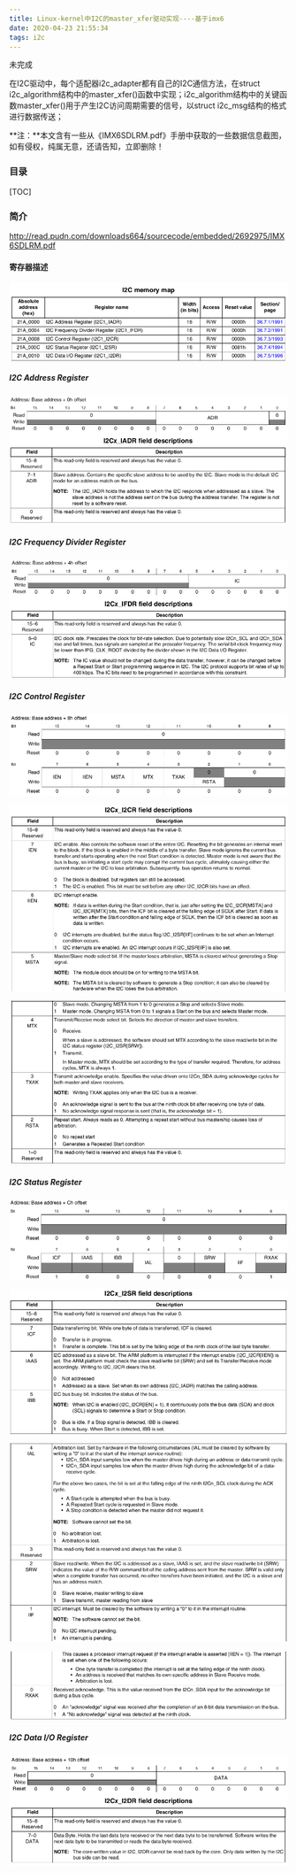 ```yaml
---
title: Linux-kernel中I2C的master_xfer驱动实现----基于imx6
date: 2020-04-23 21:55:34
tags: i2c
---
```




未完成

在I2C驱动中，每个适配器i2c_adapter都有自己的I2C通信方法，在struct i2c_algorithm结构中的master_xfer()函数中实现；i2c_algorithm结构中的关键函数master_xfer()用于产生I2C访问周期需要的信号，以struct i2c_msg结构的格式进行数据传送；





<!--more-->



**注：**本文含有一些从《IMX6SDLRM.pdf》手册中获取的一些数据信息截图，如有侵权，纯属无意，还请告知，立即删除！



### 目录

[TOC]

### 简介



http://read.pudn.com/downloads664/sourcecode/embedded/2692975/IMX6SDLRM.pdf











#### 寄存器描述

![I2C memory map](Linux-kernel中I2C的master_xfer驱动实现-基于imx6/I2C-memory-map.png)





##### I2C Address Register

![I2C-Address-Register2](Linux-kernel中I2C的master_xfer驱动实现-基于imx6/I2C-Address-Register2.png)



##### I2C Frequency Divider Register

![I2C Frequency Divider Register](Linux-kernel中I2C的master_xfer驱动实现-基于imx6/I2C-Frequency-Divider-Register.png)



##### I2C Control Register

![I2C Control Register](Linux-kernel中I2C的master_xfer驱动实现-基于imx6/I2C-Control-Register.png)

![I2Cx_I2CR field descriptions](Linux-kernel中I2C的master_xfer驱动实现-基于imx6/I2Cx_I2CR-field-descriptions.png)

![I2Cx_I2CR field descriptions2](Linux-kernel中I2C的master_xfer驱动实现-基于imx6/I2Cx_I2CR-field-descriptions2.png)



##### I2C Status Register

![I2C Status Register](Linux-kernel中I2C的master_xfer驱动实现-基于imx6/I2C-Status-Register.png)

![I2Cx_I2SR field descriptions](Linux-kernel中I2C的master_xfer驱动实现-基于imx6/I2Cx_I2SR-field-descriptions.png)

![I2Cx_I2SR field descriptions2](Linux-kernel中I2C的master_xfer驱动实现-基于imx6/I2Cx_I2SR-field-descriptions2.png)

![I2Cx_I2SR field descriptions3](Linux-kernel中I2C的master_xfer驱动实现-基于imx6/I2Cx_I2SR-field-descriptions3.png)





##### I2C Data I/O Register

![I2C Data IO Register](Linux-kernel中I2C的master_xfer驱动实现-基于imx6/I2C-Data-IO-Register.png)



